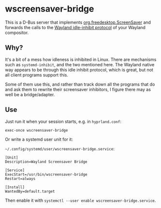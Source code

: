 # wscreensaver-bridge

This is a D-Bus server that implements
[org.freedesktop.ScreenSaver](https://specifications.freedesktop.org/idle-inhibition-spec/idle-inhibition-spec-latest.html)
and forwards the calls to the [Wayland idle-inhibit
protocol](https://wayland.app/protocols/idle-inhibit-unstable-v1) of your Wayland compositor.

## Why?

It's a bit of a mess how idleness is inhibited in Linux. There are mechanisms
such as `systemd-inhibit`, and the two mentioned here. The Wayland native way
appears to be through this idle inhibit protocol, which is great, but not all
client programs support this.

Some of them use this, and rather than track down all the programs that do and
ask them to rewrite their screensaver inhibitors, I figure there may as well be
a bridge/adapter.

## Use

Just run it when your session starts, e.g. in `hyprland.conf`:

```
exec-once wscreensaver-bridge
```

Or write a systemd user unit for it:

`~/.config/systemd/user/wscreensaver-bridge.service`:
```
[Unit]
Description=Wayland Screensaver Bridge

[Service]
ExecStart=/usr/bin/wscreensaver-bridge
Restart=always

[Install]
WantedBy=default.target
```

Then enable it with `systemctl --user enable wscreensaver-bridge.service`.
